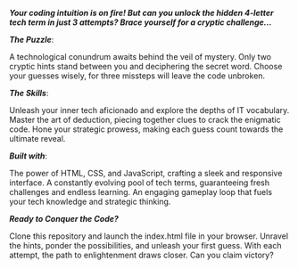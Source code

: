 ***Your coding intuition is on fire! But can you unlock the hidden 4-letter tech term in just 3 attempts? Brace yourself for a cryptic challenge...***

***The Puzzle***:

A technological conundrum awaits behind the veil of mystery. Only two cryptic hints stand between you and deciphering the secret word. Choose your guesses wisely, for three missteps will leave the code unbroken.


***The Skills***:

Unleash your inner tech aficionado and explore the depths of IT vocabulary.
Master the art of deduction, piecing together clues to crack the enigmatic code.
Hone your strategic prowess, making each guess count towards the ultimate reveal.

***Built with***:

The power of HTML, CSS, and JavaScript, crafting a sleek and responsive interface.
A constantly evolving pool of tech terms, guaranteeing fresh challenges and endless learning.
An engaging gameplay loop that fuels your tech knowledge and strategic thinking.

***Ready to Conquer the Code?***

Clone this repository and launch the index.html file in your browser.
Unravel the hints, ponder the possibilities, and unleash your first guess.
With each attempt, the path to enlightenment draws closer. Can you claim victory?

